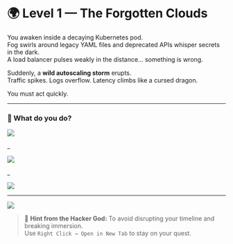 # 🌍 Level 1 — The Forgotten Clouds

You awaken inside a decaying Kubernetes pod.  
Fog swirls around legacy YAML files and deprecated APIs whisper secrets in the dark.  
A load balancer pulses weakly in the distance… something is wrong.

Suddenly, a **wild autoscaling storm** erupts.  
Traffic spikes. Logs overflow. Latency climbs like a cursed dragon.

You must act quickly.

---

### 💭 What do you do?

<a href="./the-cache-of-forgotten-calls/level-2.md">
  <img src="https://img.shields.io/badge/Add%20auto--healing%2C%20tune%20CPU%20thresholds%2C%20and%20set%20min/max%20instances-yellow?style=for-the-badge"/>
</a>

_

<a href="./level-1-error-1.md">
  <img src="https://img.shields.io/badge/Comment%20out%20the%20readiness%20probe%20and%20hope%20for%20balance-yellow?style=for-the-badge"/>
</a>

_

<a href="./level-1-error-2.md">
  <img src="https://img.shields.io/badge/Delete%20the%20deployment%20and%20redeploy%20with%20fewer%20replicas-yellow?style=for-the-badge"/>
</a>

---

<a href="../../glossary.md">
  <img src="https://img.shields.io/badge/Consult%20the%20DevLore%20Glossary-5dade2?style=for-the-badge"/>
</a>

> 🧙 **Hint from the Hacker God:** To avoid disrupting your timeline and breaking immersion.  
> Use `Right Click → Open in New Tab` to stay on your quest.
